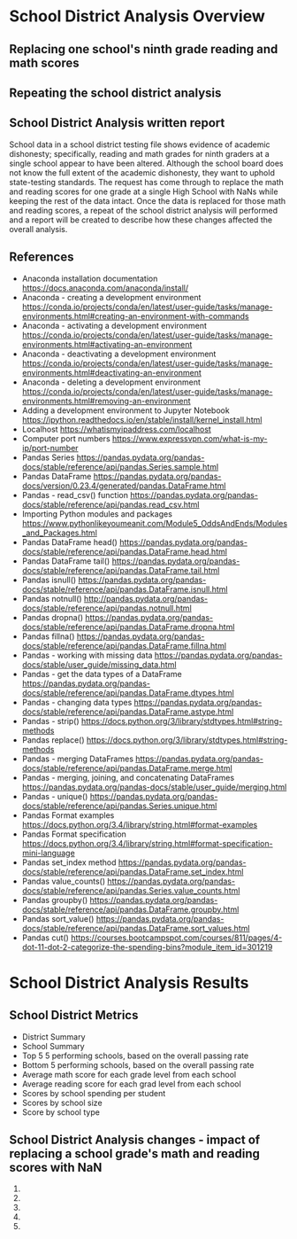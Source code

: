 # School District Analysis Overview

## Replacing one school's ninth grade reading and math scores

## Repeating the school district analysis

## School District Analysis written report
School data in a school district testing file shows evidence of academic dishonesty; specifically, reading and math grades for ninth graders at a single school appear to have been altered. Although the school board does not know the full extent of the academic dishonesty, they want to uphold state-testing standards. The request has come through to replace the math and reading scores for one grade at a single High School with NaNs while keeping the rest of the data intact. Once the data is replaced for those math and reading scores, a repeat of the school district analysis will performed and a report will be created to describe how these changes affected the overall analysis.

## References
* Anaconda installation documentation https://docs.anaconda.com/anaconda/install/
* Anaconda - creating a development environment https://conda.io/projects/conda/en/latest/user-guide/tasks/manage-environments.html#creating-an-environment-with-commands
* Anaconda  - activating a development environment https://conda.io/projects/conda/en/latest/user-guide/tasks/manage-environments.html#activating-an-environment
* Anaconda - deactivating a development environment https://conda.io/projects/conda/en/latest/user-guide/tasks/manage-environments.html#deactivating-an-environment
* Anaconda - deleting a development environment https://conda.io/projects/conda/en/latest/user-guide/tasks/manage-environments.html#removing-an-environment
* Adding a development environment to Jupyter Notebook https://ipython.readthedocs.io/en/stable/install/kernel_install.html
* Localhost https://whatismyipaddress.com/localhost
* Computer port numbers https://www.expressvpn.com/what-is-my-ip/port-number
* Pandas Series https://pandas.pydata.org/pandas-docs/stable/reference/api/pandas.Series.sample.html
* Pandas DataFrame https://pandas.pydata.org/pandas-docs/version/0.23.4/generated/pandas.DataFrame.html
* Pandas - read_csv() function https://pandas.pydata.org/pandas-docs/stable/reference/api/pandas.read_csv.html
* Importing Python modules and packages https://www.pythonlikeyoumeanit.com/Module5_OddsAndEnds/Modules_and_Packages.html
* Pandas DataFrame head() https://pandas.pydata.org/pandas-docs/stable/reference/api/pandas.DataFrame.head.html
* Pandas DataFrame tail() https://pandas.pydata.org/pandas-docs/stable/reference/api/pandas.DataFrame.tail.html
* Pandas isnull() https://pandas.pydata.org/pandas-docs/stable/reference/api/pandas.DataFrame.isnull.html
* Pandas notnull() http://pandas.pydata.org/pandas-docs/stable/reference/api/pandas.notnull.html
* Pandas dropna() https://pandas.pydata.org/pandas-docs/stable/reference/api/pandas.DataFrame.dropna.html
* Pandas fillna() https://pandas.pydata.org/pandas-docs/stable/reference/api/pandas.DataFrame.fillna.html
* Pandas - working with missing data https://pandas.pydata.org/pandas-docs/stable/user_guide/missing_data.html
* Pandas - get the data types of a DataFrame https://pandas.pydata.org/pandas-docs/stable/reference/api/pandas.DataFrame.dtypes.html
* Pandas - changing data types https://pandas.pydata.org/pandas-docs/stable/reference/api/pandas.DataFrame.astype.html
* Pandas - strip() https://docs.python.org/3/library/stdtypes.html#string-methods
* Pandas replace() https://docs.python.org/3/library/stdtypes.html#string-methods
* Pandas  - merging DataFrames https://pandas.pydata.org/pandas-docs/stable/reference/api/pandas.DataFrame.merge.html
* Pandas - merging, joining, and concatenating DataFrames https://pandas.pydata.org/pandas-docs/stable/user_guide/merging.html
* Pandas - unique() https://pandas.pydata.org/pandas-docs/stable/reference/api/pandas.Series.unique.html
* Pandas Format examples https://docs.python.org/3.4/library/string.html#format-examples
* Pandas Format specification https://docs.python.org/3.4/library/string.html#format-specification-mini-language
* Pandas set_index method https://pandas.pydata.org/pandas-docs/stable/reference/api/pandas.DataFrame.set_index.html
* Pandas value_counts() https://pandas.pydata.org/pandas-docs/stable/reference/api/pandas.Series.value_counts.html
* Pandas groupby() https://pandas.pydata.org/pandas-docs/stable/reference/api/pandas.DataFrame.groupby.html
* Pandas sort_value() https://pandas.pydata.org/pandas-docs/stable/reference/api/pandas.DataFrame.sort_values.html
* Pandas cut() https://courses.bootcampspot.com/courses/811/pages/4-dot-11-dot-2-categorize-the-spending-bins?module_item_id=301219
# School District Analysis Results

## School District Metrics
* District Summary
* School Summary
* Top 5 5 performing schools, based on the overall passing rate
* Bottom 5 performing schools, based on the overall passing rate
* Average math score for each grade level from each school
* Average reading score for each grad level from each school
* Scores by school spending per student
* Scores by school size
* Score by school type

## School District Analysis changes - impact of replacing a school grade's math and reading scores with NaN
1.
2.
3.
4.
5.
